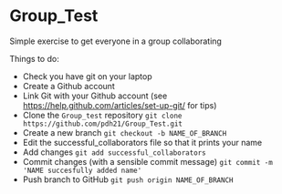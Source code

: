 Group_Test
==========

Simple exercise to get everyone in a group collaborating

Things to do:
*  Check you have git on your laptop
*  Create a Github account
*  Link Git with your Github account (see https://help.github.com/articles/set-up-git/ for tips)
*  Clone the `Group_test` repository `git clone https://github.com/pdh21/Group_Test.git`
*  Create a new branch `git checkout -b NAME_OF_BRANCH` 
*  Edit the successful_collaborators file so that it prints your name
*  Add changes `git add successful_collaborators`
*  Commit changes (with a sensible commit message) `git commit -m 'NAME succesfully added name'`
*  Push branch to GitHub `git push origin NAME_OF_BRANCH`
